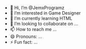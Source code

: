 - 👋 Hi, I’m @JemxProgramz
- 👀 I’m interested in Game Designer
- 🌱 I’m currently learning HTML
- 💞️ I’m looking to collaborate on ...
- 📫 How to reach me ...
- 😄 Pronouns: ...
- ⚡ Fun fact: ...

<!---
JemxProgramz/JemxProgramz is a ✨ special ✨ repository because its `README.md` (this file) appears on your GitHub profile.
You can click the Preview link to take a look at your changes.
--->
